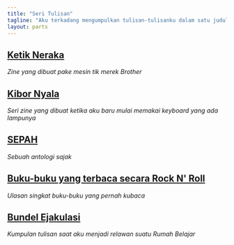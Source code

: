 ```yaml
---
title: "Seri Tulisan"
tagline: "Aku terkadang mengumpulkan tulisan-tulisanku dalam satu judul. Bisa dalam zine (e-zine), bundel, atau buku (e-book)."
layout: parts
---
```


## [Ketik Neraka](https://contoh.com)
_Zine yang dibuat pake mesin tik merek Brother_

## [Kibor Nyala](https://contoh.com)
_Seri zine yang dibuat ketika aku baru mulai memakai keyboard yang ada lampunya_

## [SEPAH](https://contoh.com)
_Sebuah antologi sajak_

## [Buku-buku yang terbaca secara Rock N' Roll](https://contoh.com)
_Ulasan singkat buku-buku yang pernah kubaca_

## [Bundel Ejakulasi](https://contoh.com)
_Kumpulan tulisan saat aku menjadi relawan suatu Rumah Belajar_